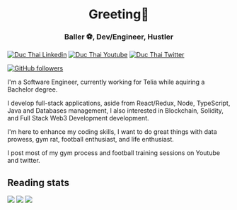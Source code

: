 <h1 align="center">Greeting👋</h1>
<h3 align="center">Baller ⚽, Dev/Engineer, Hustler</h3>

[![Duc Thai Linkedin](https://img.shields.io/badge/LinkedIn-0077B5?style=for-the-badge&logo=linkedin&logoColor=white)](https://www.linkedin.com/in/duc-thai-b069b115a/)
[![Duc Thai Youtube](https://img.shields.io/badge/YouTube-FF0000?style=for-the-badge&logo=youtube&logoColor=white)](https://www.youtube.com/watch?v=TLhXttv1mVg)
[![Duc Thai Twitter](https://img.shields.io/badge/Twitter-1DA1F2?style=for-the-badge&logo=twitter&logoColor=white)](https://twitter.com/profhus)

<a href="https://github.com/vvduth">
	<img alt="GitHub followers" src="https://img.shields.io/github/followers/vvduth?style=social">
</a>

<!-- This is using base64 encoded image. If you have a small image, you can upload the base64 version of it :D https://www.base64-image.de/ -->

I'm a Software Engineer, currently working for Telia while aquiring a Bachelor degree. 

I develop full-stack applications, aside from React/Redux, Node, TypeScript, Java and Databases management, I also interested in Blockchain, Solidity, and Full Stack Web3 Development development.

I'm here to enhance my coding skills, I want to do great things with data prowess, gym rat, football enthusiast, and life enthusiast.

I post most of my gym process and football training sessions on Youtube and twitter.

## Reading stats



![](https://github-readme-stats.vercel.app/api/top-langs/?username=vvduth&langs_count=10&theme=tokyo&layout=compact)
![](https://github-readme-stats.vercel.app/api?username=vvduth&show_icons=true&theme=tokyo)
![](https://github-profile-summary-cards.vercel.app/api/cards/profile-details?username=vvduth&theme=dracula)


